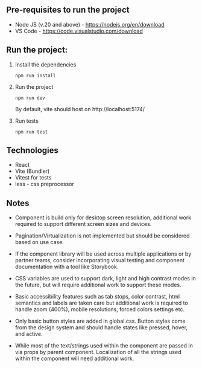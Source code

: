 ## Pre-requisites to run the project

- Node JS (v.20 and above) - https://nodejs.org/en/download
- VS Code - https://code.visualstudio.com/download

## Run the project:

1. Install the dependencies

   ```
   npm run install
   ```

1. Run the project

   ```
   npm run dev
   ```

   By default, vite should host on http://localhost:5174/

1. Run tests
   ```
   npm run test
   ```

## Technologies

- React
- Vite (Bundler)
- Vitest for tests
- less - css preprocessor

## Notes

- Component is build only for desktop screen resolution, additional work required to support different screen sizes and devices.

- Pagination/Virtualization is not implemented but should be considered based on use case.

- If the component library will be used across multiple applications or by partner teams, consider incorporating visual testing and component documentation with a tool like Storybook.

- CSS variables are used to support dark, light and high contrast modes in the future, but will require additional work to support these modes.

- Basic accessibility features such as tab stops, color contrast, html semantics and labels are taken care but additional work is required to handle zoom (400%), mobile resolutions, forced colors settings etc.

- Only basic button styles are added in global.css. Button styles come from the design system and should handle states like pressed, hover, and active.

- While most of the text/strings used within the component are passed in via props by parent component. Localization of all the strings used within the component will need additional work.
